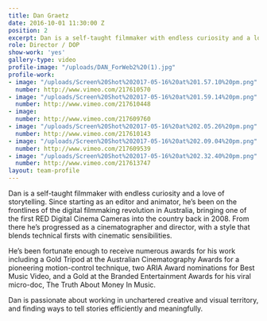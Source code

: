 ```yaml
---
title: Dan Graetz
date: 2016-10-01 11:30:00 Z
position: 2
excerpt: Dan is a self-taught filmmaker with endless curiosity and a love of storytelling.
role: Director / DOP
show-work: 'yes'
gallery-type: video
profile-image: "/uploads/DAN_ForWeb2%20(1).jpg"
profile-work:
- image: "/uploads/Screen%20Shot%202017-05-16%20at%201.57.10%20pm.png"
  number: http://www.vimeo.com/217610570
- image: "/uploads/Screen%20Shot%202017-05-16%20at%201.59.14%20pm.png"
  number: http://www.vimeo.com/217610448
- image: 
  number: http://www.vimeo.com/217609760
- image: "/uploads/Screen%20Shot%202017-05-16%20at%202.05.26%20pm.png"
  number: http://www.vimeo.com/217610143
- image: "/uploads/Screen%20Shot%202017-05-16%20at%202.09.04%20pm.png"
  number: http://www.vimeo.com/217609539
- image: "/uploads/Screen%20Shot%202017-05-16%20at%202.32.40%20pm.png"
  number: http://www.vimeo.com/217613747
layout: team-profile
---
```


Dan is a self-taught filmmaker with endless curiosity and a love of storytelling.  Since starting as an editor and animator, he’s been on the frontlines of the digital filmmaking revolution in Australia, bringing one of the first RED Digital Cinema Cameras into the country back in 2008.  From there he’s progressed as a cinematographer and director, with a style that blends technical firsts with cinematic sensibilities. 

He’s been fortunate enough to receive numerous awards for his work including a Gold Tripod at the Australian Cinematography Awards for a pioneering motion-control technique, two ARIA Award nominations for Best Music Video, and a Gold at the Branded Entertainment Awards for his viral micro-doc, The Truth About Money In Music.

Dan is passionate about working in unchartered creative and visual territory, and finding ways to tell stories efficiently and meaningfully.